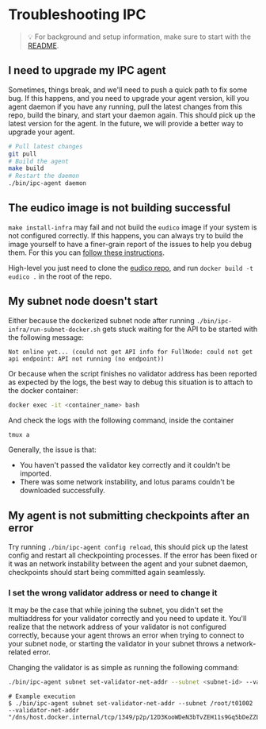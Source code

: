 # Troubleshooting IPC

>💡 For background and setup information, make sure to start with the [README](/README.md).

## I need to upgrade my IPC agent

Sometimes, things break, and we'll need to push a quick path to fix some bug. If this happens, and you need to upgrade your agent version, kill you agent daemon if you have any running, pull the latest changes from this repo, build the binary, and start your daemon again. This should pick up the latest version for the agent. In the future, we will provide a better way to upgrade your agent.
```bash
# Pull latest changes
git pull
# Build the agent
make build
# Restart the daemon
./bin/ipc-agent daemon
```

## The eudico image is not building successful 

`make install-infra` may fail and not build the `eudico` image if your system is not configured correctly. If this happens, you can always try to build the image yourself to have a finer-grain report of the issues to help you debug them. For this you can [follow these instructions](https://github.com/consensus-shipyard/lotus/blob/spacenet/scripts/ipc/README.md).

High-level you just need to clone the [eudico repo](https://github.com/consensus-shipyard/lotus), and run `docker build -t eudico .` in the root of the repo.

## My subnet node doesn't start

Either because the dockerized subnet node after running `./bin/ipc-infra/run-subnet-docker.sh` gets stuck waiting for the API to be started with the following message: 
```
Not online yet... (could not get API info for FullNode: could not get api endpoint: API not running (no endpoint))
```
Or because when the script finishes no validator address has been reported as expected by the logs, the best way to debug this situation is to attach to the docker container:
```bash
docker exec -it <container_name> bash
```
 And check the logs with the following command, inside the container
```bash
tmux a
```
Generally, the issue is that:
- You haven't passed the validator key correctly and it couldn't be imported.
- There was some network instability, and lotus params couldn't be downloaded successfully.

## My agent is not submitting checkpoints after an error

Try running `./bin/ipc-agent config reload`, this should pick up the latest config and restart all checkpointing processes. If the error has been fixed or it was an network instability between the agent and your subnet daemon, checkpoints should start being committed again seamlessly.

### I set the wrong validator address or need to change it

It may be the case that while joining the subnet, you didn't set the multiaddress for your validator correctly and you need to update it. You'll realize that the network address of your validator is not configured correctly, because your agent throws an error when trying to connect to your subnet node, or starting the validator in your subnet throws a network-related error.

Changing the validator is as simple as running the following command:
```bash
./bin/ipc-agent subnet set-validator-net-addr --subnet <subnet-id> --validator-net-addr <new-validator-addr>
```
```console
# Example execution
$ ./bin/ipc-agent subnet set-validator-net-addr --subnet /root/t01002 --validator-net-addr "/dns/host.docker.internal/tcp/1349/p2p/12D3KooWDeN3bTvZEH11s9Gq5bDeZZLKgRZiMDcy2KmA6mUaT9KE"
```
